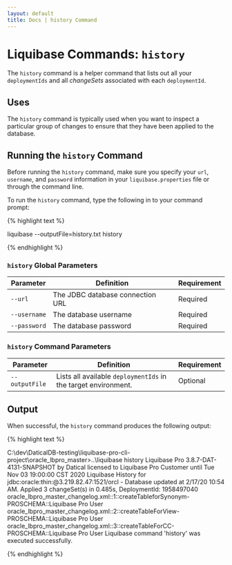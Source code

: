 ```yaml
---
layout: default
title: Docs | history Command 
---
```


# Liquibase Commands: `history`
The `history` command is a helper command that lists out all your `deploymentIds` and all *changeSets* associated with each `deploymentId`.

## Uses
The `history` command is typically used when you want to inspect a particular group of changes to ensure that they have been applied to the database.

## Running the `history` Command
Before running the `history` command, make sure you specify your `url`, `username`, and `password` information in your `liquibase.properties` file or through the command line.

To run the `history` command, type the following in to your command prompt:

{% highlight text %}

liquibase --outputFile=history.txt history

{% endhighlight %}

### `history` Global Parameters

 Parameter | Definition | Requirement
 --- | --- | ---
 `--url` | The JDBC database connection URL | Required
 `--username` | The database username | Required
 `--password` | The database password | Required

 ### `history` Command Parameters

 Parameter | Definition | Requirement
 --- | --- | ---
 `--outputFile` | Lists all available `deploymentIds` in the target environment. | Optional
 
## Output
When successful, the `history` command produces the following output:

{% highlight text %}

C:\dev\DaticalDB-testing\liquibase-pro-cli-project\oracle_lbpro_master>..\liquibase history
Liquibase Pro 3.8.7-DAT-4131-SNAPSHOT by Datical licensed to Liquibase Pro Customer until Tue Nov 03 19:00:00 CST 2020
Liquibase History for jdbc:oracle:thin:@3.219.82.47:1521/orcl - Database updated at 2/17/20 10:54 AM. Applied 3 changeSet(s) in 0.485s, DeploymentId: 1958497040
  oracle_lbpro_master_changelog.xml::1::createTableforSynonym-PROSCHEMA::Liquibase Pro User
  oracle_lbpro_master_changelog.xml::2::createTableForView-PROSCHEMA::Liquibase Pro User
  oracle_lbpro_master_changelog.xml::3::createTableForCC-PROSCHEMA::Liquibase Pro User
Liquibase command 'history' was executed successfully.

{% endhighlight %}